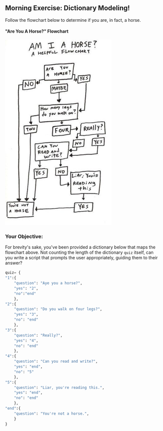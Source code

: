 ## Morning Exercise: Dictionary Modeling!

Follow the flowchart below to determine if you are, in fact, a horse.

#### "Are You A Horse?" Flowchart
!["Are You A Horse?" Flowchart](https://github.com/csfeeser/images/blob/master/12-Am-I-a-horse-flowchart.jpg?raw=true)

### Your Objective:

For brevity's sake, you've been provided a dictionary below that maps the flowchart above. Not counting the length of the dictionary `quiz` itself, can you write a script that prompts the user appropriately, guiding them to their answer?

```python
quiz= {
"1":{
    "question": "Aye you a horse?",
    "yes": "2",
    "no":"end"
    },
"2":{
    "question": "Do you walk on four legs?",
    "yes": "3",
    "no": "end"
    },
"3":{
    "question": "Really?",
    "yes": "4",
    "no": "end"
    },
"4":{
    "question": "Can you read and write?",
    "yes": "end",
    "no": "5"
    },
"5":{
    "question": "Liar, you're reading this.",
    "yes": "end",
    "no": "end"
    },
"end":{
    "question": "You're not a horse.",
    }
}
```
